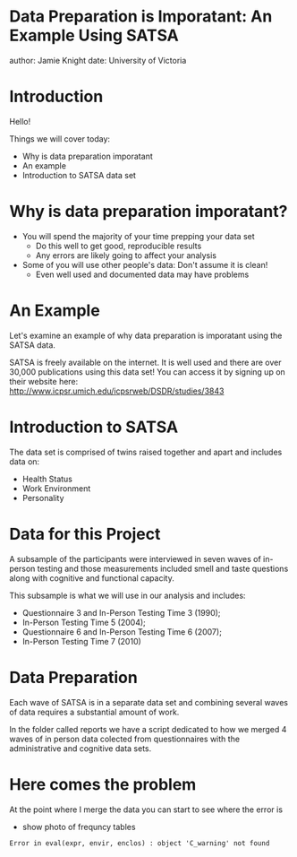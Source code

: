 
Data Preparation is Imporatant: An Example Using SATSA
========================================================
author: Jamie Knight
date: University of Victoria

Introduction
========================================================

Hello!

Things we will cover today:
- Why is data preparation imporatant
- An example
- Introduction to SATSA data set


Why is data preparation imporatant?
========================================================

- You will spend the majority of your time prepping your data set
  - Do this well to get good, reproducible results
  - Any errors are likely going to affect your analysis
- Some of you will use other people's data: Don't assume it is clean!
  - Even well used and documented data may have problems


An Example
========================================================

Let's examine an example of why data preparation is imporatant using the SATSA data.

SATSA is freely available on the internet.
It is well used and there are over 30,000 publications using this data set!
You can access it by signing up on their website here: http://www.icpsr.umich.edu/icpsrweb/DSDR/studies/3843


Introduction to SATSA
========================================================

The data set is comprised of twins raised together and apart and includes data on:
- Health Status
- Work Environment
- Personality

Data for this Project
========================================================
A subsample of the participants were interviewed in seven waves of in-person testing and those measurements included smell and taste questions along with cognitive and functional capacity.

This subsample is what we will use in our analysis and includes:
- Questionnaire 3 and In-Person Testing Time 3 (1990); 
- In-Person Testing Time 5 (2004); 
- Questionnaire 6 and In-Person Testing Time 6 (2007); 
- In-Person Testing Time 7 (2010)


Data Preparation
========================================================

Each wave of SATSA is in a separate data set and combining several waves of data requires a substantial amount of work.

In the folder called reports we have a script dedicated to how we merged 4 waves of in person data colected from questionnaires with the administrative and cognitive data sets.


Here comes the problem
========================================================

At the point where I merge the data you can start to see where the error is

- show photo of frequncy tables




```
Error in eval(expr, envir, enclos) : object 'C_warning' not found
```
